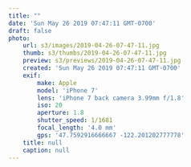 ```yaml
---
title: ""
date: 'Sun May 26 2019 07:47:11 GMT-0700'
draft: false
photo:
    url: s3/images/2019-04-26-07-47-11.jpg
    thumb: s3/thumbs/2019-04-26-07-47-11.jpg
    preview: s3/previews/2019-04-26-07-47-11.jpg
    created: 'Sun May 26 2019 07:47:11 GMT-0700'
    exif:
        make: Apple
        model: 'iPhone 7'
        lens: 'iPhone 7 back camera 3.99mm f/1.8'
        iso: 20
        aperture: 1.8
        shutter_speed: 1/1681
        focal_length: '4.0 mm'
        gps: '47.7592916666667 -122.201202777778'
    title: null
    caption: null
---
```


